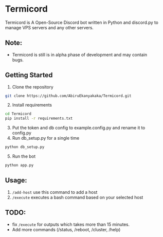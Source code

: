 # Termicord
Termicord is A Open-Source Discord bot written in Python and discord.py to manage VPS servers and any other servers.

## Note:
* Termicord is still is in alpha phase of development and may contain bugs.

## Getting Started

1. Clone the repository
```bash
git clone https://github.com/AbiruEkanyakaka/Termicord.git
```
2. Install requirements
```bash
cd Termicord
pip install -r requirements.txt
```
3. Put the token and db config to example.config.py and rename it to config.py
4. Run db_setup.py for a single time
```bash
python db_setup.py
```
5. Run the bot
```bash
python app.py
```

## Usage:

1. `/add-host` use this command to add a host
2. `/execute` executes a bash command based on your selected host

## TODO:

- fix `/execute` for outputs which takes more than 15 minutes.
- Add more commands (/status, /reboot, /cluster, /help)
